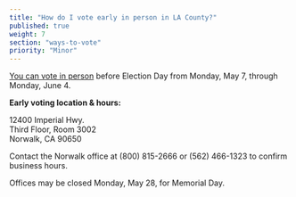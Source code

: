```yaml
---
title: "How do I vote early in person in LA County?"
published: true
weight: 7
section: "ways-to-vote"
priority: "Minor"
---
```


[You can vote in person](https://www.lavote.net/home/voting-elections/voting-options/early-voting) before Election Day from Monday, May 7, through Monday, June 4.  

**Early voting location & hours:**  

  12400 Imperial Hwy.  
  Third Floor, Room 3002  
  Norwalk, CA 90650  

Contact the Norwalk office at (800) 815-2666 or (562) 466-1323 to confirm business hours.   

Offices may be closed Monday, May 28, for Memorial Day.  